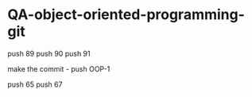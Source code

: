 # QA-object-oriented-programming-git

push 89
push 90
push 91

make the commit - push OOP-1

push 65
push 67
